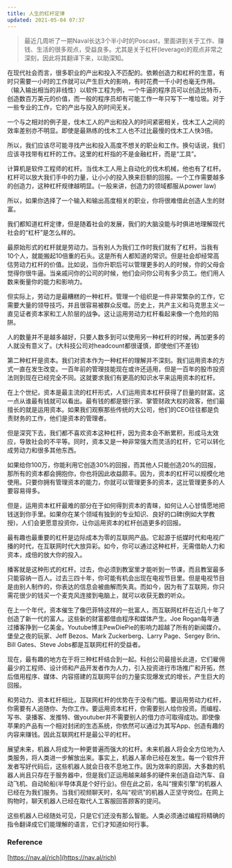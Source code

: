 ```yaml
---
title: 人生的杠杆定律
updated: 2021-05-04 07:37
---
```


> 最近几周听了一期Naval长达3个半小时的Poscast，里面讲到关于工作、赚钱、生活的很多观点，受益良多。尤其是关于杠杆(leverage)的观点非常之深刻，因此将其翻译下来，以助深知。

在现代社会而言，很多职业的产出和投入不匹配的。依赖创造力和杠杆的生意，有时只需要一小时的工作就可以产生巨大的影响，有时花费一千小时也毫无作用。（输入输出相当的非线性）以软件工程为例，一个牛逼的程序员可以创造比特币，创造数百万美元的价值，而一般的程序员却有可能工作一年只写下一堆垃圾。对于一些专业的工作，它的产出与投入的时间无关。

一个与之相对的例子是，伐木工人的产出和投入的时间紧密相关，伐木工人之间的效率差别亦不明显。即使是最熟练的伐木工人也不过比最慢的伐木工人快3倍。

所以，我们应该尽可能寻找产出和投入高度不想关的职业和工作。换句话说，我们应该寻找带有杠杆的工作。这里的杠杆指的不是金融杠杆，而是“工具”。

计算机是软件工程师的杠杆。当伐木工人用上自动化的伐木机械，他也有了杠杆。杠杆可以放大我们手中的力量，让小小的投入换来巨额的回报。一个工作需要越多的创造力，这种杠杆规律越明显。(一般来讲，创造力的领域都服从power law)

所以，如果你选择了一个输入和输出高度相关的职业，你将很难借此创造人生的财富。

我们都知道杠杆定律，但是随着社会的发展，我们的大脑没能与时俱进地理解现代社会的“杠杆”是怎么样的。

最原始形式的杠杆就是劳动力。当有别人为我们工作时我们就有了杠杆。当我有10个人，就能搬起10倍重的石头。这是所有人都知道的常识。但是社会却经常高估劳动力杠杆的价值。比如说，当你升职后可以管理更多的人的时候，你的父母会觉得你很牛逼。当亲戚问你的公司的时候，他们会问你公司有多少员工。他们用人数来衡量你的能力和影响力。

但实际上，劳动力是最糟糕的一种杠杆。管理一个组织是一件非常繁杂的工作，它需要大量的领导技巧，并且很容易被群众反噬。历史上，共产主义和马克思主义一直见证者资本家和工人阶层的战争。这让运用劳动力杠杆看起来像一个危险的陷阱。

人的数量并不是越多越好，只要人数多到可以使用另一种杠杆的时候，再加更多的人就没有意义了。(大科技公司对headcount都很谨慎，即使他们不差钱)

第二种杠杆是资本。我们对资本作为一种杠杆的理解并不深刻。我们运用资本的方式一直在发生改变。一百年前的管理技能现在或许还适用，但是一百年的股市投资法则到现在已经完全不同。这就要求我们有更高的知识水平来运用资本的杠杆。

在上个世纪，资本是最主流的杠杆形式，人们运用资本杠杆获得了巨量的财富。这一点从谁最有钱就可以看出。最有钱的都是银行家、掌管财政大权的政客，他们最擅长的就是运用资本。如果我们观察那些传统的大公司，他们的CEO往往都是负责财务的工作，他们是资本的管理者。

但是深究下去，我们都不喜欢资本这种杠杆，因为资本会不断累积，形成马太效应，导致社会的不平等。同时，资本又是一种非常强大而灵活的杠杆，它可以转化成劳动力和很多其他东西。

如果给你100万，你能利用它创造30%的回报，而其他人只能创造20%的回报，那所有的资本都会拥抱你，你也将因此收益颇丰。因为，资本的杠杆可以规模化地使用。只要你拥有管理资本的能力，你就可以管理更多的资本，这比管理更多的人要容易得多。

但是，运用资本杠杆最难的部分在于如何得到资本的青睐，如何让人心甘情愿地把钱送到你手里。如果你在某个领域有独到的专业知识、良好的口碑(例如大学教授)，人们会更愿意投资你，让你运用资本的杠杆创造更多的回报。

最有趣也最重要的杠杆是边际成本为零的互联网产品。它起源于纸媒时代和电视广播的时代，在互联网时代大放异彩。如今，你可以通过这种杠杆，无需借助人力和资本，成倍的放大你的投入。

播客就是这种形式的杠杆。过去，你必须到教室里才能听到一节课，而且教室最多只能容纳一百人。过去三四十年，你可能有机会出现在电视节目里。但是电视节目是由别人制作的，你表达的信息会被曲解而失真。而如今，因为有了互联网，你只需花很少的钱买一个麦克风连接到电脑上，就可以收获无数的听众。

在上一个年代，资本催生了像巴菲特这样的一批富人，而互联网杠杆在近几十年了创造了新一代的富人。这些新的财富都借由程序和媒体产生。Joe Rogan每年通过播客挣到一亿美金。Youtube博主PewDiePie的影响力超越了所有的新闻媒介。堡垒之夜的玩家、Jeff Bezos、Mark Zuckerberg、Larry Page、Sergey Brin、Bill Gates、Steve Jobs都是互联网杠杆的受益者。

现在，最有趣的地方在于将三种杠杆结合到一起。科创公司最擅长此道，它们雇佣最少的工程师、设计师和产品开发者作为人力，引入投资进行市场推广和开拓，然后借用程序、媒体、内容搭建的互联网平台的力量实现爆发式的增长，产生巨大的回报。

和劳动力、资本杠杆相比，互联网杠杆的优势在于没有门槛。要运用劳动力杠杆，你需要有人追随你、为你工作。要运用资本杠杆，你需要别人给你投资。而编程、写书、录播客、发推特、做youtuber并不需要别人的借力亦可取得成功。即使像苹果的产品有一个相对封闭的生态系统，你依然可以通过为其写App、创造有趣的内容来赚钱。因此互联网杠杆是最公平的杠杆。

展望未来，机器人将成为一种更普遍而强大的杠杆。未来机器人将会全方位地为人类服务，将人类进一步解放出来。事实上，机器人革命已经在发生。每一个软件开发者写好代码后，这些机器人就会日夜不息地工作。因为效率的原因，大多数的机器人尚且只存在于服务器中，但是我们正运用越来越多的硬件来创造自动汽车、自动飞机、自动轮船(半导体真是个好行业)。但在此之前，名叫“搜索引擎”的机器人已经在为我们服务。当我们视频聊天时，名叫“视讯”的机器人正坚守岗位。在网上购物时，聊天机器人已经在取代人工客服回答顾客的提问。

这些机器人已经随处可见，只是它们还没有那么智能。人类必须通过编程将精确的指令翻译成它们能理解的语言，它们才知道如何行事。

### Reference

[https://nav.al/rich](https://nav.al/rich)



